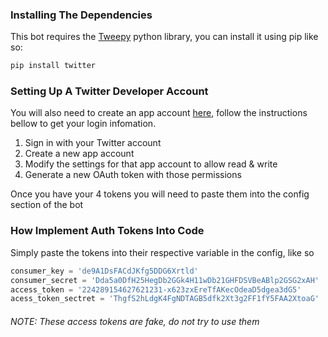 ### Installing The Dependencies
This bot requires the [Tweepy](https://github.com/tweepy/tweepy) python library, you can install it using pip like so:
```cmd
pip install twitter
```

### Setting Up A Twitter Developer Account

You will also need to create an app account [here](https://dev.twitter.com/apps), follow the instructions bellow to get your login infomation.
1. Sign in with your Twitter account
2. Create a new app account
3. Modify the settings for that app account to allow read & write
4. Generate a new OAuth token with those permissions

Once you have your 4 tokens you will need to paste them into the config section of the bot

### How Implement Auth Tokens Into Code
Simply paste the tokens into their respective variable in the config, like so

```python
consumer_key = 'de9A1DsFACdJKfg5DDG6Xrtld'
consumer_secret = 'Dda5a0DfH25HegDb2GGk4H11wDb21GHFDSVBeABlp2GSG2xAH'
access_token = '224289154627621231-x623zxEreTfAKecOdeaD5dgea3dG5'
acess_token_sectret = 'ThgfS2hLdgK4FgNDTAGB5dfk2Xt3g2FF1fY5FAA2XtoaG'
```
###### NOTE: These access tokens are fake, do not try to use them
